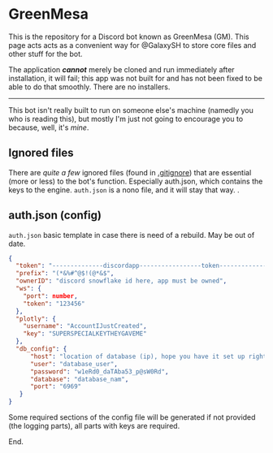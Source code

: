 # GreenMesa
This is the repository for a Discord bot known as GreenMesa (GM). This page acts acts as a convenient way for @GalaxySH to store core files and other stuff for the bot. 

The application ***cannot*** merely be cloned and run immediately after installation, it will fail; this app was not built for and has not been fixed to be able to do that smoothly. There are no installers.

---

This bot isn't really built to run on someone else's machine (namedly you who is reading this), but mostly I'm just not going to encourage you to because, well, it's *mine*.

## Ignored files
There are *quite a few* ignored files (found in [.gitignore](.gitignore)) that are essential (more or less) to the bot's function. Especially auth.json, which contains the keys to the engine. `auth.json` is a nono file, and it will stay that way. .

## auth.json (config)
`auth.json` basic template in case there is need of a rebuild. May be out of date.
```json
{
  "token": "--------------discordapp-----------------token------------------",
  "prefix": "(*&%#^@$!(@*&$",
  "ownerID": "discord snowflake id here, app must be owned",
  "ws": {
    "port": number,
    "token": "123456"
  },
  "plotly": {
    "username": "AccountIJustCreated",
    "key": "SUPERSPECIALKEYTHEYGAVEME"
  },
  "db_config": {
      "host": "location of database (ip), hope you have it set up right",
      "user": "database_user",
      "password": "w1eRd0_daTAba53_p@sW0Rd",
      "database": "database_nam",
      "port": "6969"
   }
}
```
Some required sections of the config file will be generated if not provided (the logging parts), all parts with keys are required.


End.
